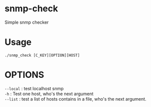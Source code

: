 # snmp-check
Simple snmp checker

# Usage
`./snmp_check [C_KEY][OPTION][HOST]`

# OPTIONS
`--local` :       test localhost snmp<br />
`-h`      :       Test one host, who's the next argument<br />
`--list`  :       test a list of hosts contains in a file, who's the next argument.<br />
